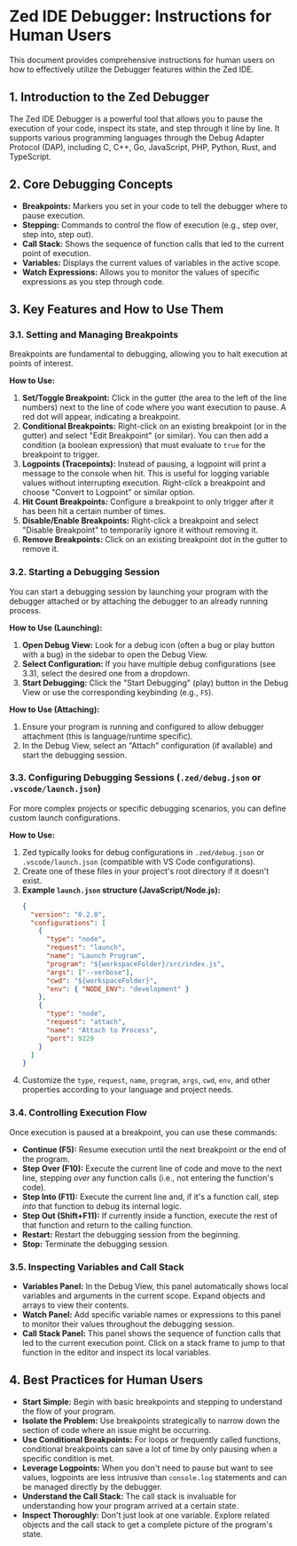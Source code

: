 # Zed IDE Debugger: Instructions for Human Users

This document provides comprehensive instructions for human users on how to effectively utilize the Debugger features within the Zed IDE.

## 1. Introduction to the Zed Debugger

The Zed IDE Debugger is a powerful tool that allows you to pause the execution of your code, inspect its state, and step through it line by line. It supports various programming languages through the Debug Adapter Protocol (DAP), including C, C++, Go, JavaScript, PHP, Python, Rust, and TypeScript.

## 2. Core Debugging Concepts

- **Breakpoints:** Markers you set in your code to tell the debugger where to pause execution.
- **Stepping:** Commands to control the flow of execution (e.g., step over, step into, step out).
- **Call Stack:** Shows the sequence of function calls that led to the current point of execution.
- **Variables:** Displays the current values of variables in the active scope.
- **Watch Expressions:** Allows you to monitor the values of specific expressions as you step through code.

## 3. Key Features and How to Use Them

### 3.1. Setting and Managing Breakpoints

Breakpoints are fundamental to debugging, allowing you to halt execution at points of interest.

**How to Use:**

1.  **Set/Toggle Breakpoint:** Click in the gutter (the area to the left of the line numbers) next to the line of code where you want execution to pause. A red dot will appear, indicating a breakpoint.
2.  **Conditional Breakpoints:** Right-click on an existing breakpoint (or in the gutter) and select "Edit Breakpoint" (or similar). You can then add a condition (a boolean expression) that must evaluate to `true` for the breakpoint to trigger.
3.  **Logpoints (Tracepoints):** Instead of pausing, a logpoint will print a message to the console when hit. This is useful for logging variable values without interrupting execution. Right-click a breakpoint and choose "Convert to Logpoint" or similar option.
4.  **Hit Count Breakpoints:** Configure a breakpoint to only trigger after it has been hit a certain number of times.
5.  **Disable/Enable Breakpoints:** Right-click a breakpoint and select "Disable Breakpoint" to temporarily ignore it without removing it.
6.  **Remove Breakpoints:** Click on an existing breakpoint dot in the gutter to remove it.

### 3.2. Starting a Debugging Session

You can start a debugging session by launching your program with the debugger attached or by attaching the debugger to an already running process.

**How to Use (Launching):**

1.  **Open Debug View:** Look for a debug icon (often a bug or play button with a bug) in the sidebar to open the Debug View.
2.  **Select Configuration:** If you have multiple debug configurations (see 3.3), select the desired one from a dropdown.
3.  **Start Debugging:** Click the "Start Debugging" (play) button in the Debug View or use the corresponding keybinding (e.g., `F5`).

**How to Use (Attaching):**

1.  Ensure your program is running and configured to allow debugger attachment (this is language/runtime specific).
2.  In the Debug View, select an "Attach" configuration (if available) and start the debugging session.

### 3.3. Configuring Debugging Sessions (`.zed/debug.json` or `.vscode/launch.json`)

For more complex projects or specific debugging scenarios, you can define custom launch configurations.

**How to Use:**

1.  Zed typically looks for debug configurations in `.zed/debug.json` or `.vscode/launch.json` (compatible with VS Code configurations).
2.  Create one of these files in your project's root directory if it doesn't exist.
3.  **Example `launch.json` structure (JavaScript/Node.js):**
    ```json
    {
      "version": "0.2.0",
      "configurations": [
        {
          "type": "node",
          "request": "launch",
          "name": "Launch Program",
          "program": "${workspaceFolder}/src/index.js",
          "args": ["--verbose"],
          "cwd": "${workspaceFolder}",
          "env": { "NODE_ENV": "development" }
        },
        {
          "type": "node",
          "request": "attach",
          "name": "Attach to Process",
          "port": 9229
        }
      ]
    }
    ```
4.  Customize the `type`, `request`, `name`, `program`, `args`, `cwd`, `env`, and other properties according to your language and project needs.

### 3.4. Controlling Execution Flow

Once execution is paused at a breakpoint, you can use these commands:

- **Continue (F5):** Resume execution until the next breakpoint or the end of the program.
- **Step Over (F10):** Execute the current line of code and move to the next line, stepping _over_ any function calls (i.e., not entering the function's code).
- **Step Into (F11):** Execute the current line and, if it's a function call, step _into_ that function to debug its internal logic.
- **Step Out (Shift+F11):** If currently inside a function, execute the rest of that function and return to the calling function.
- **Restart:** Restart the debugging session from the beginning.
- **Stop:** Terminate the debugging session.

### 3.5. Inspecting Variables and Call Stack

- **Variables Panel:** In the Debug View, this panel automatically shows local variables and arguments in the current scope. Expand objects and arrays to view their contents.
- **Watch Panel:** Add specific variable names or expressions to this panel to monitor their values throughout the debugging session.
- **Call Stack Panel:** This panel shows the sequence of function calls that led to the current execution point. Click on a stack frame to jump to that function in the editor and inspect its local variables.

## 4. Best Practices for Human Users

- **Start Simple:** Begin with basic breakpoints and stepping to understand the flow of your program.
- **Isolate the Problem:** Use breakpoints strategically to narrow down the section of code where an issue might be occurring.
- **Use Conditional Breakpoints:** For loops or frequently called functions, conditional breakpoints can save a lot of time by only pausing when a specific condition is met.
- **Leverage Logpoints:** When you don't need to pause but want to see values, logpoints are less intrusive than `console.log` statements and can be managed directly by the debugger.
- **Understand the Call Stack:** The call stack is invaluable for understanding how your program arrived at a certain state.
- **Inspect Thoroughly:** Don't just look at one variable. Explore related objects and the call stack to get a complete picture of the program's state.
